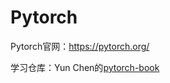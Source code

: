 # Pytorch
Pytorch官网：https://pytorch.org/

学习仓库：Yun Chen的[pytorch-book](https://github.com/chenyuntc/pytorch-book)
